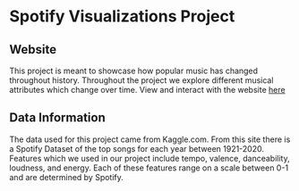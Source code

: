# Spotify Visualizations Project

## Website
This project is meant to showcase how popular music has changed throughout history.  Throughout the project we explore different musical attributes which change over time.  View and interact with the website [here](https://catherinetao.github.io/SpotifyVizProject/project.html)

## Data Information
The data used for this project came from Kaggle.com.  From this site there is a Spotify Dataset of the top songs for each year between 1921-2020.  Features which we used in our project include tempo, valence, danceability, loudness, and energy.  Each of these features range on a scale between 0-1 and are determined by Spotify.

